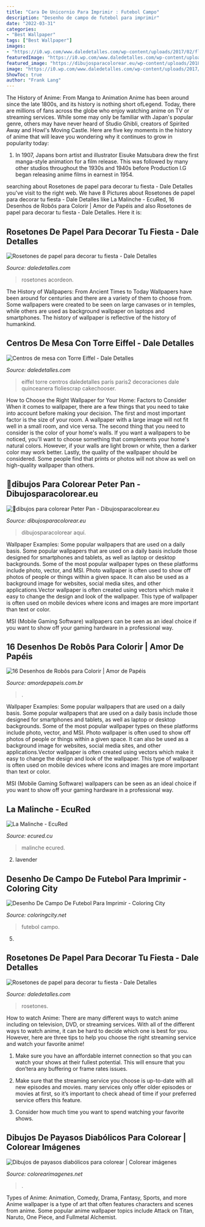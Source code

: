 ```yaml
---
title: "Cara De Unicornio Para Imprimir : Futebol Campo"
description: "Desenho de campo de futebol para imprimir"
date: "2022-03-31"
categories:
- "Best Wallpaper"
tags: ["Best Wallpaper"]
images:
- "https://i0.wp.com/www.daledetalles.com/wp-content/uploads/2017/02/flor-acordeon-o-roseton2.jpg?resize=549%2C822"
featuredImage: "https://i0.wp.com/www.daledetalles.com/wp-content/uploads/2017/02/flor-acordeon-o-roseton2.jpg"
featured_image: "https://dibujosparacolorear.eu/wp-content/uploads/2018/02/dibujo-para-pintar-peter-pan.jpg"
image: "https://i0.wp.com/www.daledetalles.com/wp-content/uploads/2017/02/flor-acordeon-o-roseton2.jpg"
ShowToc: true
author: "Frank Lang"
---
```



The History of Anime: From Manga to Animation
Anime has been around since the late 1800s, and its history is nothing short ofLegend. Today, there are millions of fans across the globe who enjoy watching anime on TV or streaming services. While some may only be familiar with Japan's popular genre, others may have never heard of Studio Ghibli, creators of Spirited Away and Howl's Moving Castle. Here are five key moments in the history of anime that will leave you wondering why it continues to grow in popularity today:
1) In 1907, Japans born artist and illustrator Eisuke Matsubara drew the first manga-style animation for a film release. This was followed by many other studios throughout the 1930s and 1940s before Production I.G began releasing anime films in earnest in 1954.

	

		
searching about Rosetones de papel para decorar tu fiesta - Dale Detalles you've visit to the right web. We have 8 Pictures about Rosetones de papel para decorar tu fiesta - Dale Detalles like La Malinche - EcuRed, 16 Desenhos de Robôs para Colorir | Amor de Papéis and also Rosetones de papel para decorar tu fiesta - Dale Detalles. Here it is:
		
    
## Rosetones De Papel Para Decorar Tu Fiesta - Dale Detalles

<img loading=lazy src="https://i0.wp.com/www.daledetalles.com/wp-content/uploads/2017/02/flor-acordeon-o-roseton2.jpg?resize=549%2C822" onerror="this.onerror=null;this.src='https://tse3.mm.bing.net/th?id=OIP.fOdttWM9suJpHIIaeAt1LgHaLF&amp;pid=15.1';" alt="Rosetones de papel para decorar tu fiesta - Dale Detalles">

_Source: daledetalles.com_

>rosetones acordeon. 

	

The History of Wallpapers: From Ancient Times to Today
Wallpapers have been around for centuries and there are a variety of them to choose from. Some wallpapers were created to be seen on large canvases or in temples, while others are used as background wallpaper on laptops and smartphones. The history of wallpaper is reflective of the history of humankind.

    
## Centros De Mesa Con Torre Eiffel - Dale Detalles

<img loading=lazy src="https://i1.wp.com/www.daledetalles.com/wp-content/uploads/2016/06/centro-de-mesa-paris2.jpg?resize=502,685" onerror="this.onerror=null;this.src='https://tse4.mm.bing.net/th?id=OIP.LSFJWsV_c8RlXuWWkfpQfgHaKG&amp;pid=15.1';" alt="Centros de mesa con Torre Eiffel - Dale Detalles">

_Source: daledetalles.com_

>eiffel torre centros daledetalles parís paris2 decoraciones dale quinceanera floliescrap cakechooser. 

	

How to Choose the Right Wallpaper for Your Home: Factors to Consider
When it comes to wallpaper, there are a few things that you need to take into account before making your decision. The first and most important factor is the size of your room. A wallpaper with a large image will not fit well in a small room, and vice versa. 
The second thing that you need to consider is the color of your home's walls. If you want a wallpapers to be noticed, you'll want to choose something that complements your home's natural colors. However, if your walls are light brown or white, then a darker color may work better. 
Lastly, the quality of the wallpaper should be considered. Some people find that prints or photos will not show as well on high-quality wallpaper than others.

    
## 💠dibujos Para Colorear Peter Pan - Dibujosparacolorear.eu

<img loading=lazy src="https://dibujosparacolorear.eu/wp-content/uploads/2018/02/dibujo-para-pintar-peter-pan.jpg" onerror="this.onerror=null;this.src='https://tse3.mm.bing.net/th?id=OIP.4lh5rr3Hg9vQnAAVC4tR_gAAAA&amp;pid=15.1';" alt="💠dibujos para colorear Peter Pan - Dibujosparacolorear.eu">

_Source: dibujosparacolorear.eu_

>dibujosparacolorear aquí. 

	

Wallpaper Examples: Some popular wallpapers that are used on a daily basis.
Some popular wallpapers that are used on a daily basis include those designed for smartphones and tablets, as well as laptop or desktop backgrounds. Some of the most popular wallpaper types on these platforms include photo, vector, and MSI. 
Photo wallpaper is often used to show off photos of people or things within a given space. It can also be used as a background image for websites, social media sites, and other applications.Vector wallpaper is often created using vectors which make it easy to change the design and look of the wallpaper. This type of wallpaper is often used on mobile devices where icons and images are more important than text or color. 

MSI (Mobile Gaming Software) wallpapers can be seen as an ideal choice if you want to show off your gaming hardware in a professional way.

    
## 16 Desenhos De Robôs Para Colorir | Amor De Papéis

<img loading=lazy src="https://amordepapeis.com.br/wp-content/uploads/2020/02/desenho-de-robo-5.jpg" onerror="this.onerror=null;this.src='https://tse2.mm.bing.net/th?id=OIP.KyLT-jeUZuZvfkUMpiV9uAHaKe&amp;pid=15.1';" alt="16 Desenhos de Robôs para Colorir | Amor de Papéis">

_Source: amordepapeis.com.br_

>. 

	

Wallpaper Examples: Some popular wallpapers that are used on a daily basis.
Some popular wallpapers that are used on a daily basis include those designed for smartphones and tablets, as well as laptop or desktop backgrounds. Some of the most popular wallpaper types on these platforms include photo, vector, and MSI. 
Photo wallpaper is often used to show off photos of people or things within a given space. It can also be used as a background image for websites, social media sites, and other applications.Vector wallpaper is often created using vectors which make it easy to change the design and look of the wallpaper. This type of wallpaper is often used on mobile devices where icons and images are more important than text or color. 

MSI (Mobile Gaming Software) wallpapers can be seen as an ideal choice if you want to show off your gaming hardware in a professional way.

    
## La Malinche - EcuRed

<img loading=lazy src="https://www.ecured.cu/images/a/a2/Lamalinche.jpg" onerror="this.onerror=null;this.src='https://tse3.mm.bing.net/th?id=OIP.ChhvXUaJCSEC45yx4P5MfgAAAA&amp;pid=15.1';" alt="La Malinche - EcuRed">

_Source: ecured.cu_

>malinche ecured. 

	

2. lavender 

    
## Desenho De Campo De Futebol Para Imprimir - Coloring City

<img loading=lazy src="https://www.coloringcity.net/wp-content/uploads/2017/09/chutando_a_bola_9_7.jpg" onerror="this.onerror=null;this.src='https://tse3.mm.bing.net/th?id=OIP.acDbSmrT_PeKx5XcBnMgBAHaKf&amp;pid=15.1';" alt="Desenho De Campo De Futebol Para Imprimir - Coloring City">

_Source: coloringcity.net_

>futebol campo. 

	

5.

    
## Rosetones De Papel Para Decorar Tu Fiesta - Dale Detalles

<img loading=lazy src="https://i0.wp.com/www.daledetalles.com/wp-content/uploads/2017/02/flor-acordeon-o-roseton2.jpg" onerror="this.onerror=null;this.src='https://tse1.mm.bing.net/th?id=OIP.SqsS1TtVAJ7iwD6Zd01XhAAAAA&amp;pid=15.1';" alt="Rosetones de papel para decorar tu fiesta - Dale Detalles">

_Source: daledetalles.com_

>rosetones. 

	

How to watch Anime: There are many different ways to watch anime including on television, DVD, or streaming services.
With all of the different ways to watch anime, it can be hard to decide which one is best for you. However, here are three tips to help you choose the right streaming service and watch your favorite anime!
1. Make sure you have an affordable internet connection so that you can watch your shows at their fullest potential. This will ensure that you don’tera any buffering or frame rates issues.

2. Make sure that the streaming service you choose is up-to-date with all new episodes and movies. many services only offer older episodes or movies at first, so it’s important to check ahead of time if your preferred service offers this feature.

3. Consider how much time you want to spend watching your favorite shows.

    
## Dibujos De Payasos Diabólicos Para Colorear | Colorear Imágenes

<img loading=lazy src="https://colorearimagenes.net/wp-content/uploads/2015/06/payasos-diabolicos.jpg1_.jpg" onerror="this.onerror=null;this.src='https://tse2.mm.bing.net/th?id=OIP.Iqw1_tVaCERh_87HTPczagAAAA&amp;pid=15.1';" alt="Dibujos de payasos diabólicos para colorear | Colorear imágenes">

_Source: colorearimagenes.net_

>. 

	

Types of Anime: Animation, Comedy, Drama, Fantasy, Sports, and more
Anime wallpaper is a type of art that often features characters and scenes from anime. Some popular anime wallpaper topics include Attack on Titan, Naruto, One Piece, and Fullmetal Alchemist.

